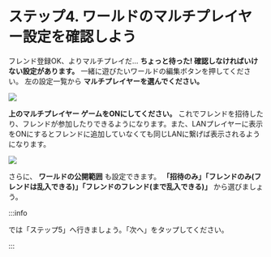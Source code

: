 # ステップ4. ワールドのマルチプレイヤー設定を確認しよう

フレンド登録OK、よりマルチプレイだ… **ちょっと待った! 確認しなければいけない設定があります。** 一緒に遊びたいワールドの編集ボタンを押してください。 左の設定一覧から **マルチプレイヤーを選んでください。**

![](https://cdn-ak.f.st-hatena.com/images/fotolife/s/sasigume/20210208/20210208095015.jpg)

**上のマルチプレイヤー ゲームをONにしてください。** これでフレンドを招待したり、フレンドが参加したりできるようになります。また、LANプレイヤーに表示をONにするとフレンドに追加していなくても同じLANに繋げば表示されるようになります。

![](https://cdn-ak.f.st-hatena.com/images/fotolife/s/sasigume/20210208/20210208095018.jpg)

さらに、 **ワールドの公開範囲** も設定できます。 **「招待のみ」「フレンドのみ(フレンドは乱入できる)」「フレンドのフレンド(まで乱入できる)」** から選びましょう。

:::info

では「ステップ5」へ行きましょう。「次へ」をタップしてください。

:::
